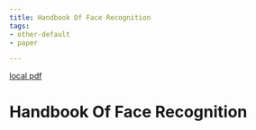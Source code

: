 ```yaml
---
title: Handbook Of Face Recognition
tags:
- other-default
- paper

---
```


[local pdf](../../../pdfs/Handbook-of-Face-Recognition-2nd.pdf)

# Handbook Of Face Recognition

